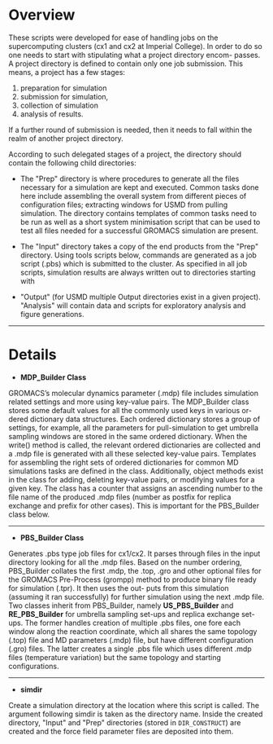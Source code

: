 # Overview
These scripts were developed for ease of handling jobs on the supercomputing clusters
(cx1 and cx2 at Imperial College). In order to do so one needs to start with stipulating what a project directory encom-
passes. A project directory is defined to contain only one job submission. This means, a project
has a few stages:

1. preparation for simulation
1. submission for simulation,
1. collection of simulation
1. analysis of results.

If a further round of submission is needed, then it needs to fall within the realm of another project directory.

According to such delegated stages of a project, the directory should contain the following child directories:

- The "Prep" directory is where procedures to generate all the files necessary for a simulation are
kept and executed. Common tasks done here include assembling the overall system from different
pieces of configuration files; extracting windows for USMD from pulling simulation. The directory
contains templates of common tasks need to be run as well as a short system minimisation script
that can be used to test all files needed for a successful GROMACS simulation are present.

- The "Input" directory takes a copy of the end products from the "Prep" directory. Using tools scripts below, commands are generated as a job script (.pbs) which is submitted to the cluster.
As specified in all job scripts, simulation results are always written out to directories starting with

- "Output" (for USMD multiple Output directories exist in a given project).
"Analysis" will contain data and scripts for exploratory analysis and figure generations.

---

# Details

- **MDP_Builder Class**

GROMACS’s molecular dynamics parameter (.mdp) file includes simulation related settings and more using key-value pairs. The MDP_Builder class stores some default values for all the commonly used keys in various or-
dered dictionary data structures. Each ordered dictionary stores a group of settings, for example, all the parameters for pull-simulation to get umbrella sampling windows are stored in the same ordered dictionary. When the write() method is called, the relevant ordered dictionaries are collected and a .mdp file is generated with all these selected key-value pairs.
Templates for assembling the right sets of ordered dictionaries for common MD simulations tasks are defined in the class. Additionally, object methods exist in the class for adding, deleting key-value pairs, or modifying values for a given key. The class has a counter that assigns an ascending number to the file name of the produced
.mdp files (number as postfix for replica exchange and prefix for other cases). This is important for the PBS_Builder class below.



---

- **PBS_Builder Class**

Generates .pbs type job files for cx1/cx2. It parses through files in the
input directory looking for all the .mdp files. Based on the number ordering, PBS_Builder collates the first .mdp, the .top, .gro and other optional files for the GROMACS Pre-Process (grompp) method to produce binary file ready for simulation (.tpr). It then uses the out-
puts from this simulation (assuming it ran successfully) for further simulation using the next .mdp file.
Two classes inherit from PBS_Builder, namely **US_PBS_Builder** and **RE_PBS_Builder** for umbrella sampling set-ups and replica exchange set-ups. The former handles creation of multiple .pbs files, one fore each window along the reaction coordinate, which all shares the
same topology (.top) file and MD parameters (.mdp) file, but have different configuration (.gro) files. The latter creates a single .pbs file which uses different .mdp files (temperature variation) but the same topology and starting configurations.

---

- **simdir**

Create a simulation directory at the location where this script is called. The argument following simdir is taken as the directory name. Inside the created directory, "Input" and "Prep" directories (stored in `DIR_CONSTRUCT`) are created and the force field parameter files are deposited into them.
